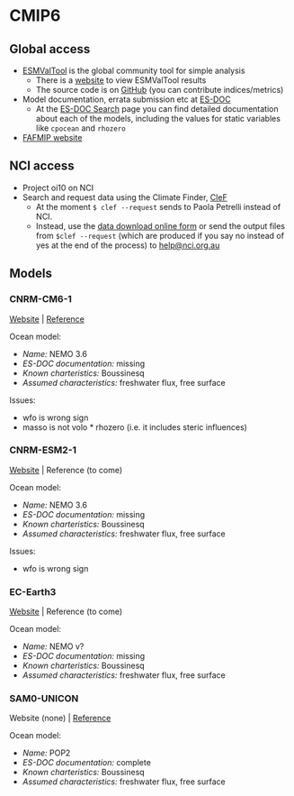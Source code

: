 # CMIP6

## Global access

* [ESMValTool](http://esmvaltool.org) is the global community tool for simple analysis
  * There is a [website](http://cmip-esmvaltool.dkrz.de/) to view ESMValTool results
  * The source code is on [GitHub](https://github.com/ESMValGroup/ESMValTool) (you can contribute indices/metrics)
* Model documentation, errata submission etc at [ES-DOC](https://es-doc.org/cmip6/)
  * At the [ES-DOC Search](https://search.es-doc.org/) page you can find detailed documentation about each of the models, including the values for static variables like `cpocean` and `rhozero`
* [FAFMIP website](http://www.fafmip.org/)

## NCI access
  
* Project oi10 on NCI
* Search and request data using the Climate Finder, [CleF](https://clef.readthedocs.io/en/latest/index.html)
  * At the moment `$ clef --request` sends to Paola Petrelli instead of NCI.
  * Instead, use the [data download online form](https://opus.nci.org.au/display/CMIP/Data+Download+Request) or send the output files from `$clef --request` (which are produced if you say no instead of yes at the end of the process) to help@nci.org.au

## Models

### CNRM-CM6-1

[Website](http://www.umr-cnrm.fr/cmip6/spip.php?rubrique8) | [Reference](https://agupubs.onlinelibrary.wiley.com/doi/full/10.1029/2019MS001683)

Ocean model:
- *Name:* NEMO 3.6
- *ES-DOC documentation:* missing
- *Known charteristics:* Boussinesq
- *Assumed characteristics:* freshwater flux, free surface

Issues:
* wfo is wrong sign
* masso is not volo * rhozero (i.e. it includes steric influences)

### CNRM-ESM2-1

[Website](http://www.umr-cnrm.fr/cmip6/spip.php?rubrique8) | Reference (to come)

Ocean model:
- *Name:* NEMO 3.6
- *ES-DOC documentation:* missing
- *Known charteristics:* Boussinesq
- *Assumed characteristics:* freshwater flux, free surface

Issues:
* wfo is wrong sign

### EC-Earth3

[Website](http://www.ec-earth.org/cmip6/ec-earth-in-cmip6/) | Reference (to come)

Ocean model:
- *Name:* NEMO v?
- *ES-DOC documentation:* missing
- *Known charteristics:* Boussinesq
- *Assumed characteristics:* freshwater flux, free surface

### SAM0-UNICON

Website (none) | [Reference](https://journals.ametsoc.org/doi/full/10.1175/JCLI-D-18-0796.1)

Ocean model:
- *Name:* POP2
- *ES-DOC documentation:* complete
- *Known charteristics:* Boussinesq
- *Assumed characteristics:* freshwater flux, free surface

